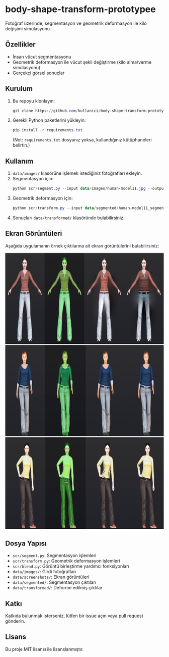 # body-shape-transform-prototypee

Fotoğraf üzerinde, segmentasyon ve geometrik deformasyon ile kilo değişimi simülasyonu.

## Özellikler

- İnsan vücut segmentasyonu
- Geometrik deformasyon ile vücut şekli değiştirme (kilo alma/verme simülasyonu)
- Gerçekçi görsel sonuçlar

## Kurulum

1. Bu repoyu klonlayın:
   ```powershell
   git clone https://github.com/kullanici/body-shape-transform-prototypee.git
   ```
2. Gerekli Python paketlerini yükleyin:
   ```powershell
   pip install -r requirements.txt
   ```
   (Not: `requirements.txt` dosyanız yoksa, kullandığınız kütüphaneleri belirtin.)

## Kullanım

1. `data/images/` klasörüne işlemek istediğiniz fotoğrafları ekleyin.
2. Segmentasyon için:
   ```powershell
   python scr/segment.py --input data/images/human-model11.jpg --output data/segmented/
   ```
3. Geometrik deformasyon için:
   ```powershell
   python scr/transform.py --input data/segmented/human-model11_segmented.jpg --output data/transformed/
   ```
4. Sonuçları `data/transformed/` klasöründe bulabilirsiniz.

## Ekran Görüntüleri

Aşağıda uygulamanın örnek çıktılarına ait ekran görüntülerini bulabilirsiniz:

![Segmentasyon Sonucu](data/screenshots/ss1.png)
![Deformasyon Sonucu](data/screenshots/ss2.png)
![Ekstra Görsel](data/screenshots/ss3.png)

## Dosya Yapısı

- `scr/segment.py`: Segmentasyon işlemleri
- `scr/transform.py`: Geometrik deformasyon işlemleri
- `scr/blend.py`: Görüntü birleştirme yardımcı fonksiyonları
- `data/images/`: Girdi fotoğrafları
- `data/screenshots/`: Ekran görüntüleri
- `data/segmented/`: Segmentasyon çıktıları
- `data/transformed/`: Deforme edilmiş çıktılar

## Katkı

Katkıda bulunmak isterseniz, lütfen bir issue açın veya pull request gönderin.

## Lisans

Bu proje MIT lisansı ile lisanslanmıştır.

